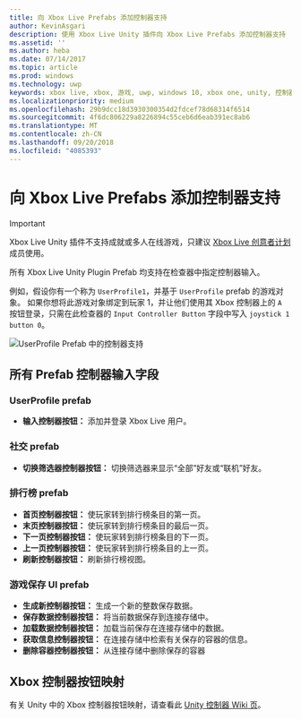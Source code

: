 ```yaml
---
title: 向 Xbox Live Prefabs 添加控制器支持
author: KevinAsgari
description: 使用 Xbox Live Unity 插件向 Xbox Live Prefabs 添加控制器支持
ms.assetid: ''
ms.author: heba
ms.date: 07/14/2017
ms.topic: article
ms.prod: windows
ms.technology: uwp
keywords: xbox live, xbox, 游戏, uwp, windows 10, xbox one, unity, 控制器支持
ms.localizationpriority: medium
ms.openlocfilehash: 29b9dcc18d3930300354d2fdcef78d68314f6514
ms.sourcegitcommit: 4f6dc806229a8226894c55ceb6d6eab391ec8ab6
ms.translationtype: MT
ms.contentlocale: zh-CN
ms.lasthandoff: 09/20/2018
ms.locfileid: "4085393"
---
```

# <a name="add-controller-support-to-xbox-live-prefabs"></a>向 Xbox Live Prefabs 添加控制器支持

> [!IMPORTANT]
> Xbox Live Unity 插件不支持成就或多人在线游戏，只建议 [Xbox Live 创意者计划](../developer-program-overview.md)成员使用。

所有 Xbox Live Unity Plugin Prefab 均支持在检查器中指定控制器输入。

例如，假设你有一个称为 `UserProfile1`，并基于 `UserProfile` prefab 的游戏对象。 如果你想将此游戏对象绑定到玩家 1，并让他们使用其 Xbox 控制器上的 `A` 按钮登录，只需在此检查器的 `Input Controller Button` 字段中写入 `joystick 1 button 0`。

  ![UserProfile Prefab 中的控制器支持](../images/unity/controller-support-example.png)

## <a name="all-prefab-controller-input-fields"></a>所有 Prefab 控制器输入字段
### <a name="userprofile-prefab"></a>UserProfile prefab
- **输入控制器按钮：** 添加并登录 Xbox Live 用户。

### <a name="social-prefab"></a>社交 prefab
- **切换筛选器控制器按钮：** 切换筛选器来显示“全部”好友或“联机”好友。

### <a name="leaderboard-prefab"></a>排行榜 prefab
- **首页控制器按钮：** 使玩家转到排行榜条目的第一页。
- **末页控制器按钮：** 使玩家转到排行榜条目的最后一页。
- **下一页控制器按钮：** 使玩家转到排行榜条目的下一页。
- **上一页控制器按钮：** 使玩家转到排行榜条目的上一页。
- **刷新控制器按钮：** 刷新排行榜视图。


### <a name="game-save-ui-prefab"></a>游戏保存 UI prefab
- **生成新控制器按钮：** 生成一个新的整数保存数据。
- **保存数据控制器按钮：** 将当前数据保存到连接存储中。
- **加载数据控制器按钮：** 加载当前保存在连接存储中的数据。
- **获取信息控制器按钮：** 在连接存储中检索有关保存的容器的信息。
- **删除容器控制器按钮：** 从连接存储中删除保存的容器

## <a name="xbox-controller-button-mappings"></a>Xbox 控制器按钮映射

有关 Unity 中的 Xbox 控制器按钮映射，请查看此 [Unity 控制器 Wiki 页](http://wiki.unity3d.com/index.php?title=Xbox360Controller)。
